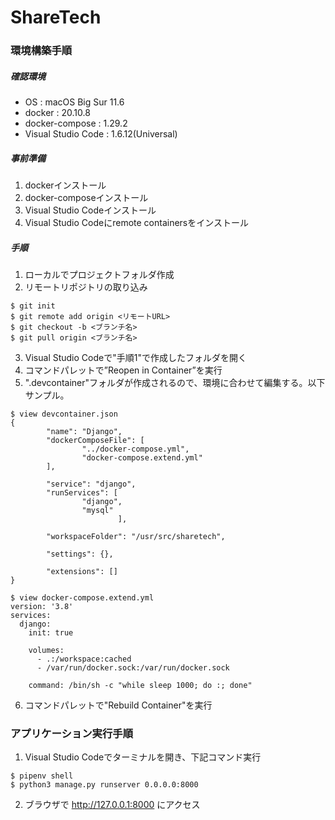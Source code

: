 # ShareTech

### 環境構築手順
##### 確認環境
- OS : macOS Big Sur 11.6
- docker : 20.10.8
- docker-compose : 1.29.2
- Visual Studio Code : 1.6.12(Universal)

##### 事前準備
1. dockerインストール
2. docker-composeインストール
3. Visual Studio Codeインストール
4. Visual Studio Codeにremote containersをインストール

##### 手順
1. ローカルでプロジェクトフォルダ作成
2. リモートリポジトリの取り込み
```
$ git init
$ git remote add origin <リモートURL>
$ git checkout -b <ブランチ名>
$ git pull origin <ブランチ名>
```
3. Visual Studio Codeで"手順1"で作成したフォルダを開く
4. コマンドパレットで”Reopen in Container”を実行
5. ".devcontainer"フォルダが作成されるので、環境に合わせて編集する。以下サンプル。
```
$ view devcontainer.json
{
        "name": "Django",
        "dockerComposeFile": [
                "../docker-compose.yml",
                "docker-compose.extend.yml"
        ],

        "service": "django",
        "runServices": [
                "django",
                "mysql"
                        ],

        "workspaceFolder": "/usr/src/sharetech",

        "settings": {},

        "extensions": []
}

$ view docker-compose.extend.yml
version: '3.8'
services:
  django:
    init: true

    volumes:
      - .:/workspace:cached
      - /var/run/docker.sock:/var/run/docker.sock

    command: /bin/sh -c "while sleep 1000; do :; done"

```
6. コマンドパレットで"Rebuild Container"を実行

### アプリケーション実行手順
1. Visual Studio Codeでターミナルを開き、下記コマンド実行
```
$ pipenv shell
$ python3 manage.py runserver 0.0.0.0:8000
```
2. ブラウザで http://127.0.0.1:8000 にアクセス
